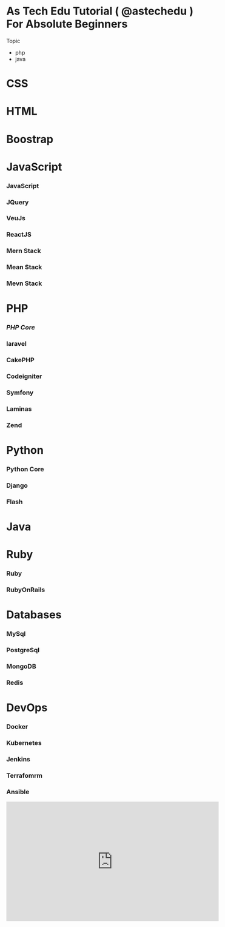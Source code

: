 # As Tech Edu Tutorial ( @astechedu ) For Absolute Beginners


Topic
 - php
 - java

# CSS

# HTML

# Boostrap 

# JavaScript

  ### JavaScript
  ### JQuery
  ### VeuJs
  ### ReactJS
  ### Mern Stack
  ### Mean Stack
  ### Mevn Stack

# PHP
  ### *PHP Core*
  ### laravel
  ### CakePHP
  ### Codeigniter
  ### Symfony
  ### Laminas
  ### Zend
  
  
# Python

  ### Python Core
  ### Django
  ### Flash
  
  
# Java

# Ruby
  
  ### Ruby
  ### RubyOnRails

# Databases
   
   ### MySql
   ### PostgreSql
   ### MongoDB
   ### Redis
    
# DevOps

  ### Docker 
  
  ### Kubernetes
  
  ### Jenkins
  
  ### Terrafomrm
  
  ### Ansible



<iframe id="video" width="560" height="315" src="https://youtu.be/jJGMo3HhKPw" frameborder="0" allow="autoplay; encrypted-media" allowfullscreen=""></iframe>
